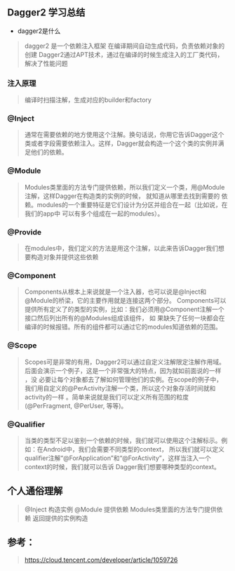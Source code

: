 ## Dagger2 学习总结
- dagger2是什么
> dagger2 是一个依赖注入框架 在编译期间自动生成代码，负责依赖对象的创建
> Dagger2通过APT技术，通过在编译的时候生成注入的工厂类代码，解决了性能问题
### 注入原理
> 编译时扫描注解，生成对应的builder和factory
### @Inject
> 通常在需要依赖的地方使用这个注解。换句话说，你用它告诉Dagger这个类或者字段需要依赖注入。这样，Dagger就会构造一个这个类的实例并满足他们的依赖。
### @Module
> Modules类里面的方法专门提供依赖，所以我们定义一个类，用@Module注解，这样Dagger在构造类的实例的时候，
> 就知道从哪里去找到需要的 依赖。modules的一个重要特征是它们设计为分区并组合在一起（比如说，在我们的app中
> 可以有多个组成在一起的modules）。

### @Provide
> 在modules中，我们定义的方法是用这个注解，以此来告诉Dagger我们想要构造对象并提供这些依赖
### @Component
> Components从根本上来说就是一个注入器，也可以说是@Inject和@Module的桥梁，它的主要作用就是连接这两个部分。
> Components可以提供所有定义了的类型的实例，比如：我们必须用@Component注解一个接口然后列出所有的@Modules组成该组件，
> 如 果缺失了任何一块都会在编译的时候报错。所有的组件都可以通过它的modules知道依赖的范围。

### @Scope
> Scopes可是非常的有用，Dagger2可以通过自定义注解限定注解作用域。后面会演示一个例子，这是一个非常强大的特点，因为就如前面说的一样
> ，没 必要让每个对象都去了解如何管理他们的实例。在scope的例子中，我们用自定义的@PerActivity注解一个类，所以这个对象存活时间就和 activity的一样
> 。简单来说就是我们可以定义所有范围的粒度(@PerFragment, @PerUser, 等等)。

### @Qualifier
>当类的类型不足以鉴别一个依赖的时候，我们就可以使用这个注解标示。例如：在Android中，我们会需要不同类型的context，
> 所以我们就可以定义 qualifier注解“@ForApplication”和“@ForActivity”，这样当注入一个context的时候，我们就可以告诉 
> Dagger我们想要哪种类型的context。


## 个人通俗理解
> @Inject 构造实例
> @Module  提供依赖   Modules类里面的方法专门提供依赖  返回提供的实例构造


## 参考：
> https://cloud.tencent.com/developer/article/1059726



